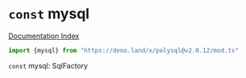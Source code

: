 # `const` mysql

[Documentation Index](../README.md)

```ts
import {mysql} from "https://deno.land/x/polysql@v2.0.12/mod.ts"
```

`const` mysql: SqlFactory

